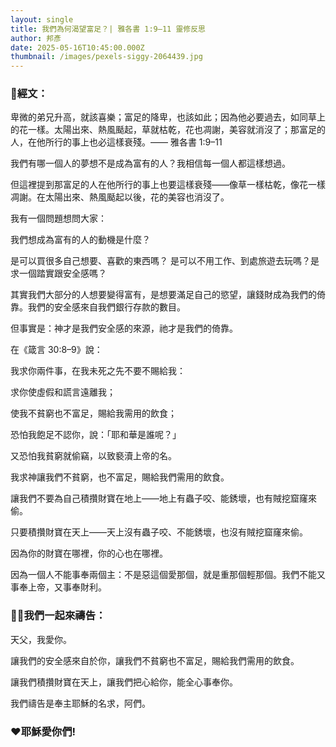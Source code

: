 ```yaml
---
layout: single
title: 我們為何渴望富足？| 雅各書 1:9–11 靈修反思
author: 邦彥
date: 2025-05-16T10:45:00.000Z
thumbnail: /images/pexels-siggy-2064439.jpg
---
```



### 📖經文：

卑微的弟兄升高，就該喜樂；富足的降卑，也該如此；因為他必要過去，如同草上的花一樣。太陽出來、熱風颳起，草就枯乾，花也凋謝，美容就消沒了；那富足的人，在他所行的事上也必這樣衰殘。—— 雅各書 1:9–11

我們有哪一個人的夢想不是成為富有的人？我相信每一個人都這樣想過。

但這裡提到那富足的人在他所行的事上也要這樣衰殘——像草一樣枯乾，像花一樣凋謝。在太陽出來、熱風颳起以後，花的美容也消沒了。

我有一個問題想問大家：

我們想成為富有的人的動機是什麼？ 

是可以買很多自己想要、喜歡的東西嗎？ 是可以不用工作、到處旅遊去玩嗎？是求一個踏實跟安全感嗎？



其實我們大部分的人想要變得富有，是想要滿足自己的慾望，讓錢財成為我們的倚靠。我們的安全感來自我們銀行存款的數目。

但事實是：神才是我們安全感的來源，祂才是我們的倚靠。



在《箴言 30:8–9》說：

我求你兩件事，在我未死之先不要不賜給我：

求你使虛假和謊言遠離我；

使我不貧窮也不富足，賜給我需用的飲食；

恐怕我飽足不認你，說：「耶和華是誰呢？」

又恐怕我貧窮就偷竊，以致褻瀆上帝的名。



我求神讓我們不貧窮，也不富足，賜給我們需用的飲食。

讓我們不要為自己積攢財寶在地上——地上有蟲子咬、能銹壞，也有賊挖窟窿來偷。

只要積攢財寶在天上——天上沒有蟲子咬、不能銹壞，也沒有賊挖窟窿來偷。

因為你的財寶在哪裡，你的心也在哪裡。

因為一個人不能事奉兩個主：不是惡這個愛那個，就是重那個輕那個。我們不能又事奉上帝，又事奉財利。





### 🙏🏻我們一起來禱告：

天父，我愛你。

讓我們的安全感來自於你，讓我們不貧窮也不富足，賜給我們需用的飲食。

讓我們積攢財寶在天上，讓我們把心給你，能全心事奉你。

我們禱告是奉主耶穌的名求，阿們。



### ❤️耶穌愛你們!
